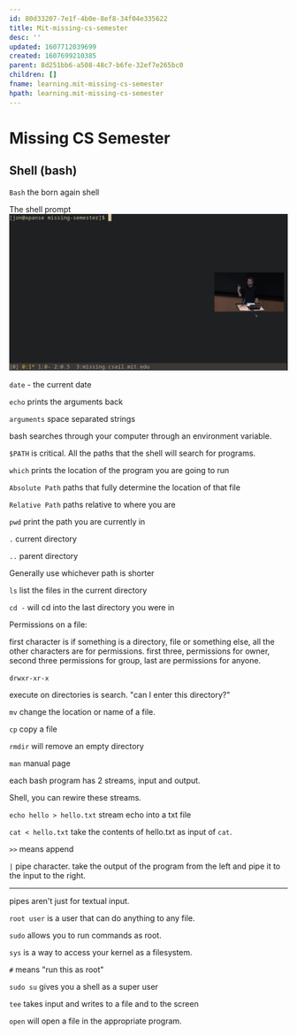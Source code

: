 ```yaml
---
id: 80d33207-7e1f-4b0e-8ef8-34f04e335622
title: Mit-missing-cs-semester
desc: ''
updated: 1607712039699
created: 1607699210385
parent: 8d251bb6-a508-48c7-b6fe-32ef7e265bc0
children: []
fname: learning.mit-missing-cs-semester
hpath: learning.mit-missing-cs-semester
---
```

# Missing CS Semester

## Shell (bash)

`Bash` the born again shell

The shell prompt
![](/assets/images/2020-12-11-10-11-04.png)

`date` - the current date

`echo` prints the arguments back

`arguments` space separated strings

bash searches through your computer through an environment variable.

`$PATH` is critical. All the paths that the shell will search for programs.

`which` prints the location of the program you are going to run

`Absolute Path` paths that fully determine the location of that file

`Relative Path` paths relative to where you are

`pwd` print the path you are currently in

`.` current directory

`..` parent directory

Generally use whichever path is shorter

`ls` list the files in the current directory

`cd -` will cd into the last directory you were in

Permissions on a file:

first character is if something is a directory, file or something else, all the other characters are for permissions. first three, permissions for owner, second three permissions for group, last are permissions for anyone.

`drwxr-xr-x`

execute on directories is search. "can I enter this directory?"

`mv` change the location or name of a file.

`cp` copy a file

`rmdir` will remove an empty directory

`man` manual page

each bash program has 2 streams, input and output.

Shell, you can rewire these streams.

`echo hello > hello.txt` stream echo into a txt file

`cat < hello.txt` take the contents of hello.txt as input of `cat`.

`>>` means append

`|` pipe character. take the output of the program from the left and pipe it to the input to the right.

* * *

pipes aren't just for textual input.

`root user` is a user that can do anything to any file.

`sudo` allows you to run commands as root.

`sys` is a way to access your kernel as a filesystem.

`#` means "run this as root"

`sudo su` gives you a shell as a super user

`tee` takes input and writes to a file and to the screen

`open` will open a file in the appropriate program.

